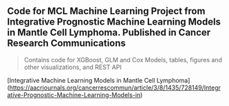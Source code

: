 ## Code for MCL Machine Learning Project from Integrative Prognostic Machine Learning Models in Mantle Cell Lymphoma. Published in Cancer Research Communications
> Contains code for XGBoost, GLM and Cox Models, tables, figures and other visualizations, and REST API 

[Integrative Machine Learning Models in Mantle Cell Lymphoma] (https://aacrjournals.org/cancerrescommun/article/3/8/1435/728149/Integrative-Prognostic-Machine-Learning-Models-in)
